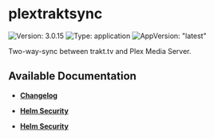 # plextraktsync

![Version: 3.0.15](https://img.shields.io/badge/Version-3.0.15-informational?style=flat-square) ![Type: application](https://img.shields.io/badge/Type-application-informational?style=flat-square) ![AppVersion: "latest"](https://img.shields.io/badge/AppVersion-"latest"-informational?style=flat-square)

Two-way-sync between trakt.tv and Plex Media Server.

## Available Documentation

- [**Changelog**](CHANGELOG)

- [**Helm Security**](container-security)

- [**Helm Security**](helm-security)

